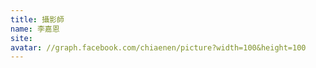 ```yaml
---
title: 攝影師
name: 李嘉恩
site:
avatar: //graph.facebook.com/chiaenen/picture?width=100&height=100
---
```


<!-- 這邊應該放介紹 -->
